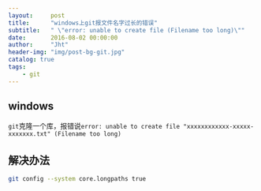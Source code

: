```yaml
---
layout:     post
title:      "windows上git报文件名字过长的错误"
subtitle:   " \"error: unable to create file (Filename too long)\""
date:       2016-08-02 00:00:00
author:     "Jht"
header-img: "img/post-bg-git.jpg"
catalog: true
tags:
    - git
---
```



## windows

`git`克隆一个库，报错说`error: unable to create file "xxxxxxxxxxxx-xxxxx-xxxxxxx.txt" (Filename too long)`

## 解决办法

```bash
git config --system core.longpaths true
```